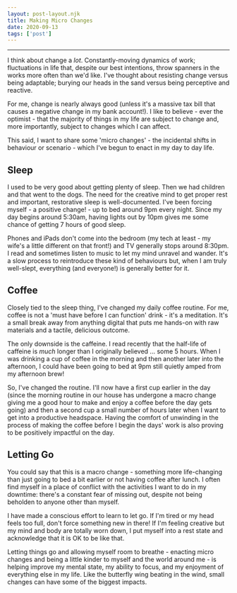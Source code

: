 ```yaml
---
layout: post-layout.njk 
title: Making Micro Changes
date: 2020-09-13
tags: ['post']
---
```


*****

<!-- Excerpt Start -->
I think about change a *lot*. Constantly-moving dynamics of work; fluctuations in life that, despite our best intentions, throw spanners in the works more often than we'd like.<!-- Excerpt End --> I've thought about resisting change versus being adaptable; burying our heads in the sand versus being perceptive and reactive.

For me, change is nearly always good (unless it's a massive tax bill that causes a negative change in my bank account!). I like to believe - ever the optimist - that the majority of things in my life are subject to change and, more importantly, subject to changes which I can affect.

This said, I want to share some 'micro changes' - the incidental shifts in behaviour or scenario - which I've begun to enact in my day to day life.

## Sleep
I used to be very good about getting plenty of sleep. Then we had children and that went to the dogs. The need for the creative mind to get proper rest and important, restorative sleep is well-documented. I've been forcing myself - a positive change! - up to bed around 9pm every night. Since my day begins around 5:30am, having lights out by 10pm gives me some chance of getting 7 hours of good sleep.

Phones and iPads don't come into the bedroom (my tech at least - my wife's a little different on that front!) and TV generally stops around 8:30pm. I read and sometimes listen to music to let my mind unravel and wander. It's a slow process to reintroduce these kind of behaviours but, when I am truly well-slept, everything (and everyone!) is generally better for it.

## Coffee
Closely tied to the sleep thing, I've changed my daily coffee routine. For me, coffee is not a 'must have before I can function' drink - it's a meditation. It's a small break away from anything digital that puts me hands-on with raw materials and a tactile, delicious outcome.

The only downside is the caffeine. I read recently that the half-life of caffeine is *much* longer than I originally believed ... some 5 hours. When I was drinking a cup of coffee in the morning and then another later into the afternoon, I could have been going to bed at 9pm still quietly amped from my afternoon brew!

So, I've changed the routine. I'll now have a first cup earlier in the day (since the morning routine in our house has undergone a macro change giving me a good hour to make and enjoy a coffee before the day gets going) and then a second cup a small number of hours later when I want to get into a productive headspace. Having the comfort of unwinding in the process of making the coffee before I begin the days' work is also proving to be positively impactful on the day.

## Letting Go
You could say that this is a macro change - something more life-changing than just going to bed a bit earlier or not having coffee after lunch. I often find myself in a place of conflict with the activities I want to do in my downtime: there's a constant fear of missing out, despite not being beholden to anyone other than myself.

I have made a conscious effort to learn to let go. If I'm tired or my head feels too full, don't force something new in there! If I'm feeling creative but my mind and body are totally worn down, I put myself into a rest state and acknowledge that it is OK to be like that.

Letting things go and allowing myself room to breathe - enacting micro changes and being a little kinder to myself and the world around me - is helping improve my mental state, my ability to focus, and my enjoyment of everything else in my life. Like the butterfly wing beating in the wind, small changes can have some of the biggest impacts.